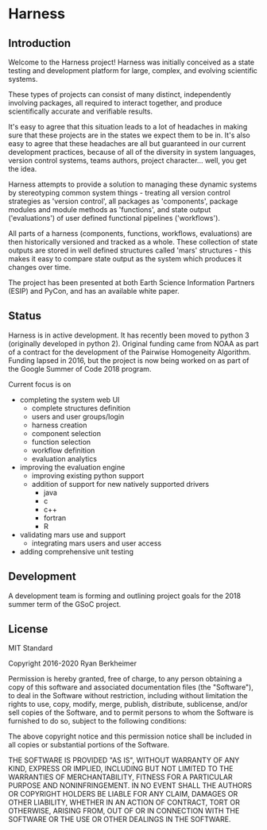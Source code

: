# Harness

## Introduction
Welcome to the Harness project! Harness was initially conceived as a state testing and development platform for large, complex, and evolving scientific systems.

These types of projects can consist of many distinct, independently involving packages, all required to interact together, and produce scientifically accurate and verifiable results.

It's easy to agree that this situation leads to a lot of headaches in making sure that these projects are in the states we expect them to be in. It's also easy to agree that these headaches are all but guaranteed in our current development practices, because of all of the diversity in system languages, version control systems, teams authors, project character... well, you get the idea.

Harness attempts to provide a solution to managing these dynamic systems by stereotyping common system things - treating all version control strategies as 'version control', all packages as 'components', package modules and module methods as 'functions', and state output ('evaluations') of user defined functional pipelines ('workflows').

All parts of a harness (components, functions, workflows, evaluations) are then historically versioned and tracked as a whole. These collection of state outputs are stored in well defined structures called 'mars' structures - this makes it easy to compare state output as the system which produces it changes over time.

The project has been presented at both Earth Science Information Partners (ESIP) and PyCon, and has an available white paper.

## Status

Harness is in active development. It has recently been moved to python 3 (originally developed in python 2). Original funding came from NOAA as part of a contract for the development of the Pairwise Homogeneity Algorithm. Funding lapsed in 2016, but the project is now being worked on as part of the Google Summer of Code 2018 program.

Current focus is on
* completing the system web UI
    * complete structures definition
    * users and user groups/login
    * harness creation
    * component selection
    * function selection
    * workflow definition
    * evaluation analytics
* improving the evaluation engine
    * improving existing python support
    * addition of support for new natively supported drivers
        * java
        * c
        * c++
        * fortran
        * R
* validating mars use and support
    * integrating mars users and user access
* adding comprehensive unit testing

## Development

A development team is forming and outlining project goals for the 2018 summer term of the GSoC project.

## License

MIT Standard

Copyright 2016-2020 Ryan Berkheimer

Permission is hereby granted, free of charge, to any person obtaining a copy of this software and associated documentation files (the "Software"), to deal in the Software without restriction, including without limitation the rights to use, copy, modify, merge, publish, distribute, sublicense, and/or sell copies of the Software, and to permit persons to whom the Software is furnished to do so, subject to the following conditions:

The above copyright notice and this permission notice shall be included in all copies or substantial portions of the Software.

THE SOFTWARE IS PROVIDED "AS IS", WITHOUT WARRANTY OF ANY KIND, EXPRESS OR IMPLIED, INCLUDING BUT NOT LIMITED TO THE WARRANTIES OF MERCHANTABILITY, FITNESS FOR A PARTICULAR PURPOSE AND NONINFRINGEMENT. IN NO EVENT SHALL THE AUTHORS OR COPYRIGHT HOLDERS BE LIABLE FOR ANY CLAIM, DAMAGES OR OTHER LIABILITY, WHETHER IN AN ACTION OF CONTRACT, TORT OR OTHERWISE, ARISING FROM, OUT OF OR IN CONNECTION WITH THE SOFTWARE OR THE USE OR OTHER DEALINGS IN THE SOFTWARE.
